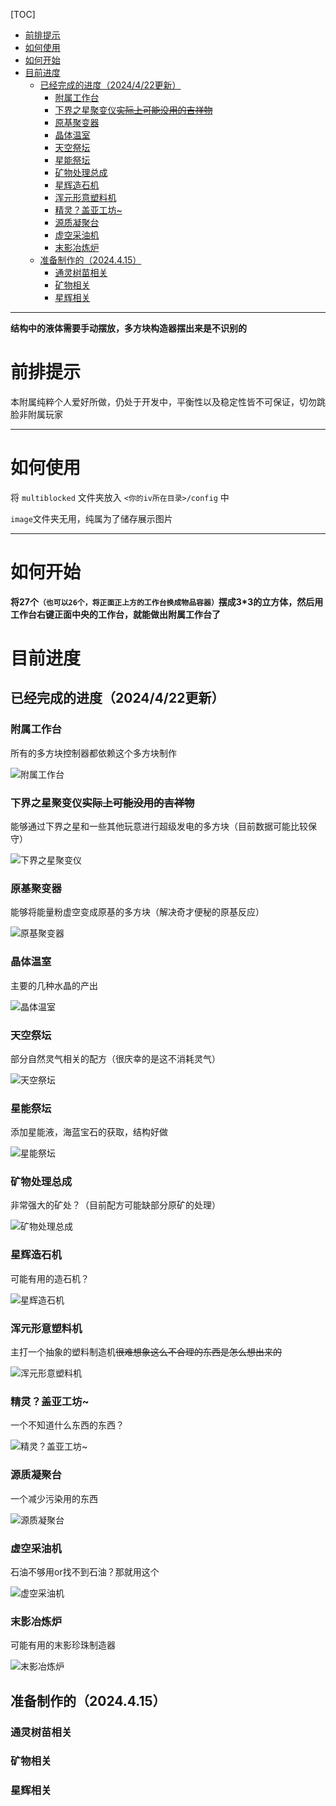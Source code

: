 [TOC]

- [前排提示](#前排提示)
- [如何使用](#如何使用)
- [如何开始](#如何开始)
- [目前进度](#目前进度)
  - [已经完成的进度（2024/4/22更新）](#已经完成的进度2024422更新)
    - [附属工作台](#附属工作台)
    - [下界之星聚变仪~~实际上可能没用的吉祥物~~](#下界之星聚变仪实际上可能没用的吉祥物)
    - [原基聚变器](#原基聚变器)
    - [晶体温室](#晶体温室)
    - [天空祭坛](#天空祭坛)
    - [星能祭坛](#星能祭坛)
    - [矿物处理总成](#矿物处理总成)
    - [星辉造石机](#星辉造石机)
    - [浑元形意塑料机](#浑元形意塑料机)
    - [精灵？盖亚工坊~](#精灵盖亚工坊)
    - [源质凝聚台](#源质凝聚台)
    - [虚空采油机](#虚空采油机)
    - [末影冶炼炉](#末影冶炼炉)
  - [准备制作的（2024.4.15）](#准备制作的2024415)
    - [通灵树苗相关](#通灵树苗相关)
    - [矿物相关](#矿物相关)
    - [星辉相关](#星辉相关)

---

**结构中的液体需要手动摆放，多方块构造器摆出来是不识别的**

# 前排提示

本附属纯粹个人爱好所做，仍处于开发中，平衡性以及稳定性皆不可保证，切勿跳脸非附属玩家

---

# 如何使用

将 `multiblocked` 文件夹放入 `<你的iv所在目录>/config` 中

`image`文件夹无用，纯属为了储存展示图片

---

# 如何开始

**将27个`（也可以26个，将正面正上方的工作台换成物品容器）`摆成3*3的立方体，然后用工作台右键正面中央的工作台，就能做出附属工作台了**

# 目前进度

## 已经完成的进度（2024/4/22更新）

### 附属工作台
所有的多方块控制器都依赖这个多方块制作

![附属工作台](image/附属工作台.png)

### 下界之星聚变仪~~实际上可能没用的吉祥物~~

能够通过下界之星和一些其他玩意进行超级发电的多方块（目前数据可能比较保守）

![下界之星聚变仪](image/下界之星聚变仪.png)

### 原基聚变器

能够将能量粉虚空变成原基的多方块（解决奇才便秘的原基反应）

![原基聚变器](image/原基聚变仪.png)

### 晶体温室

主要的几种水晶的产出

![晶体温室](image/晶体温室.png)

### 天空祭坛

部分自然灵气相关的配方（很庆幸的是这不消耗灵气）

![天空祭坛](image/天空祭坛.png)

### 星能祭坛

添加星能液，海蓝宝石的获取，结构好做

![星能祭坛](image/星能祭坛.png)

### 矿物处理总成

非常强大的矿处？（目前配方可能缺部分原矿的处理）

![矿物处理总成](image/矿物处理总成.png)

### 星辉造石机

可能有用的造石机？

![星辉造石机](image/星辉造石机.png)

### 浑元形意塑料机

主打一个抽象的塑料制造机~~很难想象这么不合理的东西是怎么想出来的~~

![浑元形意塑料机](image/浑元形意塑料机.png)

### 精灵？盖亚工坊~

一个不知道什么东西的东西？

![精灵？盖亚工坊~](image/精灵？盖亚工坊~.png)

### 源质凝聚台

一个减少污染用的东西

![源质凝聚台](image/源质凝聚台.png)

### 虚空采油机

石油不够用or找不到石油？那就用这个

![虚空采油机](image/虚空采油机.png)

### 末影冶炼炉

可能有用的末影珍珠制造器

![末影冶炼炉](image/末影冶炼炉.png)

## 准备制作的（2024.4.15）

### 通灵树苗相关
### 矿物相关
### 星辉相关